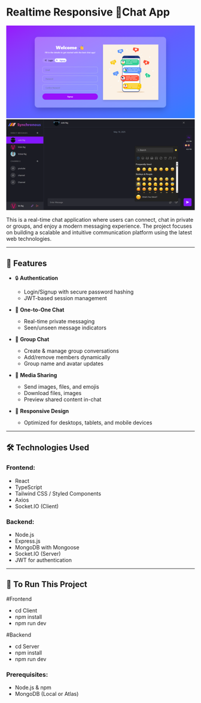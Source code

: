 # Realtime Responsive 💬Chat App

<img src="https://github.com/VishalRaj20/ChatApp/blob/925e858f43e3931a50ee4a828ced3f30d3b93469/Client/src/assets/ChatApp%20UI.png" alt="Chat App UI Preview" />
<img src="https://github.com/VishalRaj20/ChatApp/blob/bab58ad30de137ac6ba24ff2d812525d3002510c/Client/src/assets/ChatView.png" alt="Chat UI Preview" />

This is a real-time chat application where users can connect, chat in private or groups, and enjoy a modern messaging experience. The project focuses on building a scalable and intuitive communication platform using the latest web technologies.

---

## 🚀 Features

- 🔒 **Authentication**
  - Login/Signup with secure password hashing
  - JWT-based session management

- 💬 **One-to-One Chat**
  - Real-time private messaging
  - Seen/unseen message indicators

- 👥 **Group Chat**
  - Create & manage group conversations
  - Add/remove members dynamically
  - Group name and avatar updates

- 📁 **Media Sharing**
  - Send images, files, and emojis
  - Download files, images
  - Preview shared content in-chat

- 📱 **Responsive Design**
  - Optimized for desktops, tablets, and mobile devices

---

## 🛠️ Technologies Used

### Frontend:
- React
- TypeScript
- Tailwind CSS / Styled Components
- Axios
- Socket.IO (Client)

### Backend:
- Node.js
- Express.js
- MongoDB with Mongoose
- Socket.IO (Server)
- JWT for authentication

---

## 🧪 To Run This Project

#Frontend
- cd Client
- npm install
- npm run dev

#Backend
- cd Server
- npm install
- npm run dev


### Prerequisites:
- Node.js & npm
- MongoDB (Local or Atlas)
